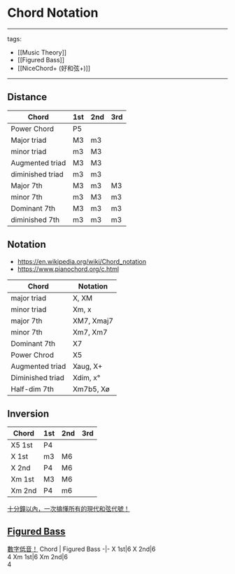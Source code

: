# Chord Notation

---
tags:
  - [[Music Theory]]
  - [[Figured Bass]]
  - [[NiceChord+ (好和弦+)]]
---

## Distance
Chord | 1st | 2nd | 3rd |
-|-|-|-
Power Chord|P5
Major triad|M3|m3|
minor triad|m3|M3|
Augmented triad|M3|M3
diminished triad|m3|m3
Major 7th|M3|m3|M3
minor 7th|m3|M3|m3
Dominant 7th|M3|m3|m3
diminished 7th|m3|m3|m3

## Notation
 * https://en.wikipedia.org/wiki/Chord_notation
 * https://www.pianochord.org/c.html

Chord | Notation
-|-
major triad | X, XM
minor triad | Xm, x
major 7th| XM7, Xmaj7
minor 7th| Xm7, Xm7
Dominant 7th| X7
Power Chrod| X5
Augmented triad| Xaug, X+
Diminished triad| Xdim, x°
Half-dim 7th| Xm7b5, Xø

## Inversion
Chord | 1st | 2nd | 3rd |
-|-|-|-
X5 1st|P4
X 1st|m3|M6
X 2nd|P4|M6
Xm 1st|M3|M6
Xm 2nd|P4|m6

[十分鐘以內，一次搞懂所有的現代和弦代號！](https://www.youtube.com/watch?v=I0y2LY4sPZA)

## [Figured Bass](https://en.wikipedia.org/wiki/Figured_bass)
[數字低音！](https://www.youtube.com/watch?v=_I5EPcOykrc)
Chord | Figured Bass
-|-
X 1st|6
X 2nd|6<br>4
Xm 1st|6
Xm 2nd|6<br>4